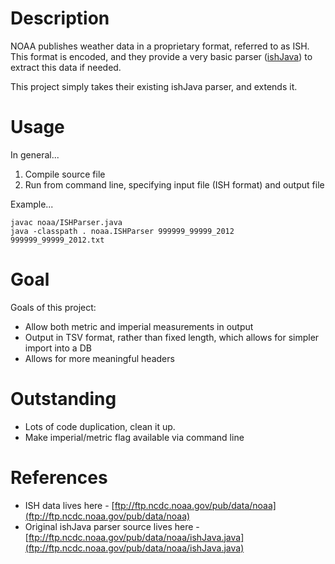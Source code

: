 # Description #
NOAA publishes weather data in a proprietary format, referred to as ISH.  This format is encoded, and they provide a very basic parser ([ishJava](ftp://ftp.ncdc.noaa.gov/pub/data/noaa)) to extract this data if needed.

This project simply takes their existing ishJava parser, and extends it.

# Usage #
In general...
  1. Compile source file
  1. Run from command line, specifying input file (ISH format) and output file

Example...
```
javac noaa/ISHParser.java
java -classpath . noaa.ISHParser 999999_99999_2012 999999_99999_2012.txt
```

# Goal #
Goals of this project:
  * Allow both metric and imperial measurements in output
  * Output in TSV format, rather than fixed length, which allows for simpler import into a DB
  * Allows for more meaningful headers

# Outstanding #
  * Lots of code duplication, clean it up.
  * Make imperial/metric flag available via command line


# References #
  * ISH data lives here - [ftp://ftp.ncdc.noaa.gov/pub/data/noaa](ftp://ftp.ncdc.noaa.gov/pub/data/noaa)
  * Original ishJava parser source lives here - [ftp://ftp.ncdc.noaa.gov/pub/data/noaa/ishJava.java](ftp://ftp.ncdc.noaa.gov/pub/data/noaa/ishJava.java)